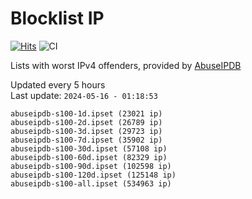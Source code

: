 # Blocklist IP

[![Hits](https://hits.seeyoufarm.com/api/count/incr/badge.svg?url=https%3A%2F%2Fgithub.com%2Fborestad%2Fblocklist-ip%2F&count_bg=%2379C83D&title_bg=%23555555&icon=&icon_color=%23E7E7E7&title=hits&edge_flat=false)](https://hits.seeyoufarm.com)  ![CI](https://img.shields.io/github/workflow/status/borestad/blocklist-ip/CI?style=flat-square)

Lists with worst IPv4 offenders, provided by [AbuseIPDB](https://www.abuseipdb.com/)

<!-- FOOTER-PLACEHOLDER -->
Updated every 5 hours<br>
Last update: `2024-05-16 - 01:18:53`
```
abuseipdb-s100-1d.ipset (23021 ip)
abuseipdb-s100-2d.ipset (26789 ip)
abuseipdb-s100-3d.ipset (29723 ip)
abuseipdb-s100-7d.ipset (35902 ip)
abuseipdb-s100-30d.ipset (57108 ip)
abuseipdb-s100-60d.ipset (82329 ip)
abuseipdb-s100-90d.ipset (102598 ip)
abuseipdb-s100-120d.ipset (125148 ip)
abuseipdb-s100-all.ipset (534963 ip)
```
